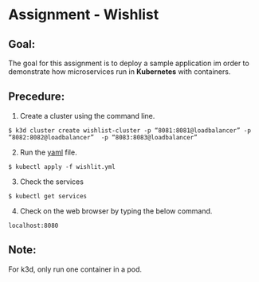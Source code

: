 # Assignment - Wishlist

## Goal:

The goal for this assignment is to deploy a sample application im order to demonstrate how microservices run in **Kubernetes** with containers.

## Precedure:

1. Create a cluster using the command line.
	
```
$ k3d cluster create wishlist-cluster -p “8081:8081@loadbalancer” -p “8082:8082@loadbalancer”  -p “8083:8083@loadbalancer”
```

2. Run the [yaml](https://github.com/ibrahima1289/kura-wishlist-hw/blob/main/wishlist-deployment.yaml) file.

```
$ kubectl apply -f wishlit.yml
```

3. Check the services

```
$ kubectl get services
```		

4. Check on the web browser by typing the below command.

```
localhost:8080
```

## Note: <br>
For k3d, only run one container in a pod.
	
